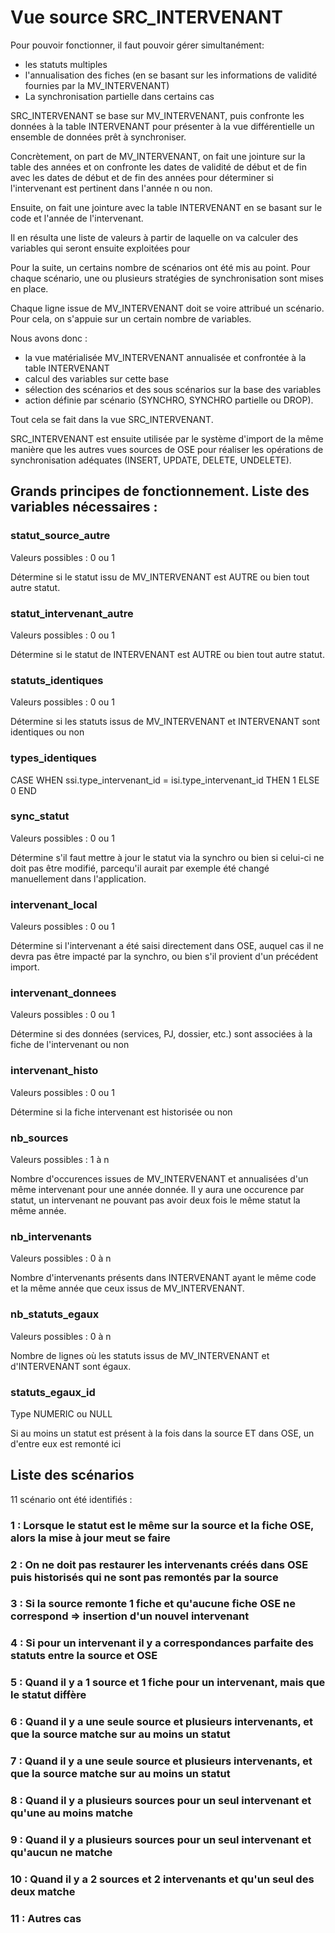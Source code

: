 # Vue source SRC_INTERVENANT

Pour pouvoir fonctionner, il faut pouvoir gérer simultanément: 
 - les statuts multiples
 - l'annualisation des fiches (en se basant sur les informations de validité fournies par la MV_INTERVENANT)
 - La synchronisation partielle dans certains cas

SRC_INTERVENANT se base sur MV_INTERVENANT, puis confronte les données à la table INTERVENANT pour présenter à la vue différentielle
un ensemble de données prêt à synchroniser.

Concrètement, on part de MV_INTERVENANT, on fait une jointure sur la table des années et on confronte les dates de validité de début et de fin
avec les dates de début et de fin des années pour déterminer si l'intervenant est pertinent dans l'année n ou non.

Ensuite, on fait une jointure avec la table INTERVENANT en se basant sur le code et l'année de l'intervenant.

Il en résulta une liste de valeurs à partir de laquelle on va calculer des variables qui seront ensuite exploitées pour 

Pour la suite, un certains nombre de scénarios ont été mis au point.
Pour chaque scénario, une ou plusieurs stratégies de synchronisation sont mises en place.

Chaque ligne issue de MV_INTERVENANT doit se voire attribué un scénario.
Pour cela, on s'appuie sur un certain nombre de variables.

Nous avons donc : 
- la vue matérialisée MV_INTERVENANT annualisée et confrontée à la table INTERVENANT
- calcul des variables sur cette base
- sélection des scénarios et des sous scénarios sur la base des variables
- action définie par scénario (SYNCHRO, SYNCHRO partielle ou DROP).

Tout cela se fait dans la vue SRC_INTERVENANT.

SRC_INTERVENANT est ensuite utilisée par le système d'import de la même manière que les autres vues sources de OSE pour réaliser 
les opérations de synchronisation adéquates (INSERT, UPDATE, DELETE, UNDELETE).

## Grands principes de fonctionnement. Liste des variables nécessaires :

### statut_source_autre

Valeurs possibles : 0 ou 1

Détermine si le statut issu de MV_INTERVENANT est AUTRE ou bien tout autre statut.

### statut_intervenant_autre

Valeurs possibles : 0 ou 1

Détermine si le statut de INTERVENANT est AUTRE ou bien tout autre statut.

### statuts_identiques

Valeurs possibles : 0 ou 1

Détermine si les statuts issus de MV_INTERVENANT et INTERVENANT sont identiques ou non

### types_identiques

CASE WHEN ssi.type_intervenant_id = isi.type_intervenant_id THEN 1 ELSE 0 END

### sync_statut

Valeurs possibles : 0 ou 1

Détermine s'il faut mettre à jour le statut via la synchro ou bien si celui-ci ne doit pas être modifié, 
parcequ'il aurait par exemple été changé manuellement dans l'application.                                                   


### intervenant_local

Valeurs possibles : 0 ou 1

Détermine si l'intervenant a été saisi directement dans OSE, auquel cas il ne devra pas être impacté par la synchro, 
ou bien s'il provient d'un précédent import.


### intervenant_donnees

Valeurs possibles : 0 ou 1

Détermine si des données (services, PJ, dossier, etc.) sont associées à la fiche de l'intervenant ou non 


### intervenant_histo

Valeurs possibles : 0 ou 1

Détermine si la fiche intervenant est historisée ou non


### nb_sources

Valeurs possibles : 1 à n

Nombre d'occurences issues de MV_INTERVENANT et annualisées d'un même intervenant pour une année donnée.
Il y aura une occurence par statut, un intervenant ne pouvant pas avoir deux fois le même statut la même année.

### nb_intervenants

Valeurs possibles : 0 à n

Nombre d'intervenants présents dans INTERVENANT ayant le même code et la même année que ceux issus de MV_INTERVENANT.

### nb_statuts_egaux

Valeurs possibles : 0 à n

Nombre de lignes où les statuts issus de MV_INTERVENANT et d'INTERVENANT sont égaux.

### statuts_egaux_id

Type NUMERIC ou NULL

Si au moins un statut est présent à la fois dans la source ET dans OSE, un d'entre eux est remonté ici




## Liste des scénarios

11 scénario ont été identifiés :

### 1 : Lorsque le statut est le même sur la source et la fiche OSE, alors la mise à jour meut se faire

### 2 : On ne doit pas restaurer les intervenants créés dans OSE puis historisés qui ne sont pas remontés par la source

### 3 : Si la source remonte 1 fiche et qu'aucune fiche OSE ne correspond => insertion d'un nouvel intervenant

### 4 : Si pour un intervenant il y a correspondances parfaite des statuts entre la source et OSE

### 5 : Quand il y a 1 source et 1 fiche pour un intervenant, mais que le statut diffère

### 6 : Quand il y a une seule source et plusieurs intervenants, et que la source matche sur au moins un statut

### 7 : Quand il y a une seule source et plusieurs intervenants, et que la source matche sur au moins un statut

### 8 : Quand il y a plusieurs sources pour un seul intervenant et qu'une au moins matche
   
### 9 : Quand il y a plusieurs sources pour un seul intervenant et qu'aucun ne matche

### 10 : Quand il y a 2 sources et 2 intervenants et qu'un seul des deux matche

### 11 : Autres cas